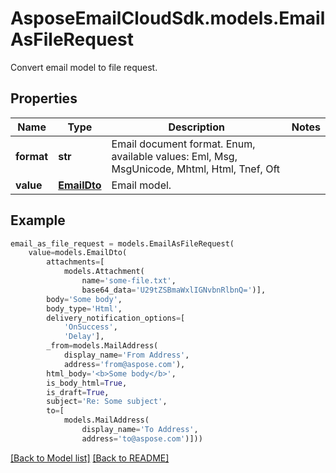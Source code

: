 # AsposeEmailCloudSdk.models.EmailAsFileRequest

Convert email model to file request.             

## Properties
Name | Type | Description | Notes
------------ | ------------- | ------------- | -------------
**format** |**str** |Email document format. Enum, available values: Eml, Msg, MsgUnicode, Mhtml, Html, Tnef, Oft |
**value** |[**EmailDto**](EmailDto.md) |Email model.              |



## Example
```python
email_as_file_request = models.EmailAsFileRequest(
    value=models.EmailDto(
        attachments=[
            models.Attachment(
                name='some-file.txt',
                base64_data='U29tZSBmaWxlIGNvbnRlbnQ=')],
        body='Some body',
        body_type='Html',
        delivery_notification_options=[
            'OnSuccess',
            'Delay'],
        _from=models.MailAddress(
            display_name='From Address',
            address='from@aspose.com'),
        html_body='<b>Some body</b>',
        is_body_html=True,
        is_draft=True,
        subject='Re: Some subject',
        to=[
            models.MailAddress(
                display_name='To Address',
                address='to@aspose.com')]))
```


[[Back to Model list]](Models.md) [[Back to README]](README.md)

